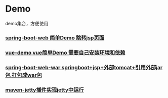 # Demo
demo集合，方便使用

### [spring-boot-web 简单Demo 跳转jsp页面](https://github.com/Folgerjun/demo/tree/master/spring-boot-demo)

### [vue-demo vue简单Demo 需要自己安装环境和依赖](https://github.com/Folgerjun/demo/tree/master/vue-demo)

### [spring-boot-web-war springboot+jsp+外部tomcat+引用外部jar包 打包成war包](https://github.com/Folgerjun/demo/tree/master/spring-boot-web-war)

### [maven-jetty插件实现jetty中运行](https://github.com/Folgerjun/demo/tree/master/maven-jetty)
